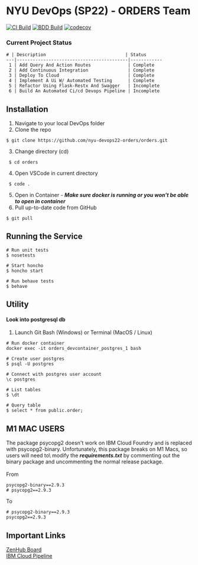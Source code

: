 # NYU DevOps (SP22) - ORDERS Team
[![CI Build](https://github.com/nyu-devops22-orders/orders/actions/workflows/workflow.yml/badge.svg)](https://github.com/nyu-devops22-orders/orders/actions/workflows/workflow.yml)   [![BDD Build](https://github.com/nyu-devops22-orders/orders/actions/workflows/bdd.yml/badge.svg)](https://github.com/nyu-devops22-orders/orders/actions/workflows/bdd.yml)  [![codecov](https://codecov.io/gh/nyu-devops22-orders/orders/branch/main/graph/badge.svg?token=NH44EBYAS1)](https://codecov.io/gh/nyu-devops22-orders/orders)

### Current Project Status
```
# | Description                              | Status     
---|------------------------------------------|------------
 1 | Add Query And Action Routes              | Complete   
 2 | Add Continuous Integration               | Complete   
 3 | Deploy To Cloud                          | Complete   
 4 | Implement A Ui W/ Automated Testing      | Complete   
 5 | Refactor Using Flask-Restx And Swagger   | Incomplete 
 6 | Build An Automated Ci/cd Devops Pipeline | Incomplete 
```
## Installation
1. Navigate to your local DevOps folder
2. Clone the repo
```
$ git clone https://github.com/nyu-devops22-orders/orders.git
```
3. Change directory (cd)

```
 $ cd orders
```
4. Open VSCode in current directory
```
 $ code . 
```
5. Open in Container - ***Make sure docker is running or you won't be able to open in container***
7. Pull up-to-date code from GitHub
```
$ git pull
```

## Running the Service
```
# Run unit tests
$ nosetests

# Start honcho
$ honcho start

# Run behave tests
$ behave
```


## Utility

#### Look into postgresql db 
1. Launch Git Bash (Windows) or Terminal (MacOS / Linux)
```
# Run docker container
docker exec -it orders_devcontainer_postgres_1 bash

# Create user postgres
$ psql -U postgres

# Connect with postgres user account
\c postgres

# List tables
$ \dt

# Query table
$ select * from public.order;
```

## **M1 MAC USERS**
The package psycopg2 doesn't work on IBM Cloud Foundry and is replaced with psycopg2-binary. Unfortunately, this package breaks on M1 Macs, so users will need to\ modify the ***requirements.txt*** by commenting out the binary package and uncommenting the normal release package. 
<br>
<br>
From
```
psycopg2-binary==2.9.3
# psycopg2==2.9.3

```
To
```
# psycopg2-binary==2.9.3
psycopg2==2.9.3
```

## Important Links
<a href="https://app.zenhub.com/workspaces/devops22---orders-6215269860583f0012cc1733/board">ZenHub Board</a>
<br>
<a href="https://cloud.ibm.com/devops/pipelines/feab792f-5e52-4959-a71b-0dbb1abb0d70?env_id=ibm:yp:us-south">IBM Cloud Pipeline</a>



